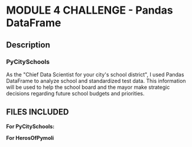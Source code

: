 # MODULE 4 CHALLENGE - Pandas DataFrame

## Description

### PyCitySchools
As the "Chief Data Scientist for your city's school district", I used Pandas DataFrame to analyze school and standardized test data. This information will be used to help the school board and the mayor make strategic decisions regarding future school budgets and priorities. 



## FILES INCLUDED
**For PyCitySchools:**
  


**For HerosOfPymoli**

